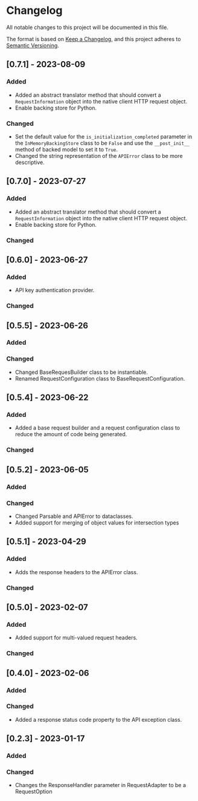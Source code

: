 # Changelog

All notable changes to this project will be documented in this file.

The format is based on [Keep a Changelog](https://keepachangelog.com/en/1.0.0/),
and this project adheres to [Semantic Versioning](https://semver.org/spec/v2.0.0.html).

## [0.7.1] - 2023-08-09

### Added
- Added an abstract translator method that should convert a `RequestInformation` object into the native client HTTP request object.
- Enable backing store for Python.

### Changed
- Set the default value for the `is_initialization_completed` parameter in the `InMemoryBackingStore` class to be `False` and use the
`__post_init__` method of backed model to set it to `True`.
- Changed the string representation of the `APIError` class to be more descriptive.

## [0.7.0] - 2023-07-27

### Added
- Added an abstract translator method that should convert a `RequestInformation` object into the native client HTTP request object.
- Enable backing store for Python.

### Changed

## [0.6.0] - 2023-06-27

### Added
- API key authentication provider.

### Changed

## [0.5.5] - 2023-06-26

### Added

### Changed

- Changed BaseRequesBuilder class to be instantiable.
- Renamed RequestConfiguration class to BaseRequestConfiguration.

## [0.5.4] - 2023-06-22

### Added

- Added a base request builder and a request configuration class to reduce the amount of code being generated.

### Changed

## [0.5.2] - 2023-06-05

### Added

### Changed

- Changed Parsable and APIError to dataclasses.
- Added support for merging of object values for intersection types

## [0.5.1] - 2023-04-29

### Added

- Adds the response headers to the APIError class.

### Changed

## [0.5.0] - 2023-02-07

### Added

- Added support for multi-valued request headers.

### Changed


## [0.4.0] - 2023-02-06

### Added

### Changed

- Added a response status code property to the API exception class.

## [0.2.3] - 2023-01-17

### Added

### Changed
- Changes the ResponseHandler parameter in RequestAdapter to be a RequestOption